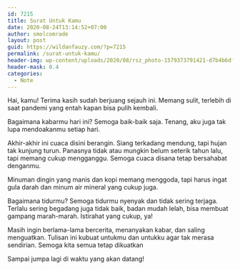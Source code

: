 ```yaml
---
id: 7215
title: Surat Untuk Kamu
date: 2020-08-24T13:14:52+07:00
author: smolcomrade
layout: post
guid: https://wildanfauzy.com/?p=7215
permalink: /surat-untuk-kamu/
header-img: wp-content/uploads/2020/08/rsz_photo-1579373791421-d7b4b6dfb8b7.jpg
header-mask: 0.4
categories:
  - Note
---
```

Hai, kamu! Terima kasih sudah berjuang sejauh ini. Memang sulit, terlebih di saat pandemi yang entah kapan bisa pulih kembali.&nbsp;

Bagaimana kabarmu hari ini? Semoga baik-baik saja. Tenang, aku juga tak lupa mendoakanmu setiap hari.

Akhir-akhir ini cuaca disini berangin. Siang terkadang mendung, tapi hujan tak kunjung turun. Panasnya tidak atau mungkin belum seterik tahun lalu, tapi memang cukup mengganggu. Semoga cuaca disana tetap bersahabat denganmu.

Minuman dingin yang manis dan kopi memang menggoda, tapi harus ingat gula darah dan minum air mineral yang cukup juga.

Bagaimana tidurmu? Semoga tidurmu nyenyak dan tidak sering terjaga. Terlalu sering begadang juga tidak baik, badan mudah lelah, bisa membuat gampang marah-marah. Istirahat yang cukup, ya!

Masih ingin berlama-lama bercerita, menanyakan kabar, dan saling menguatkan. Tulisan ini kubuat untukmu dan untukku agar tak merasa sendirian. Semoga kita semua tetap dikuatkan

Sampai jumpa lagi di waktu yang akan datang!